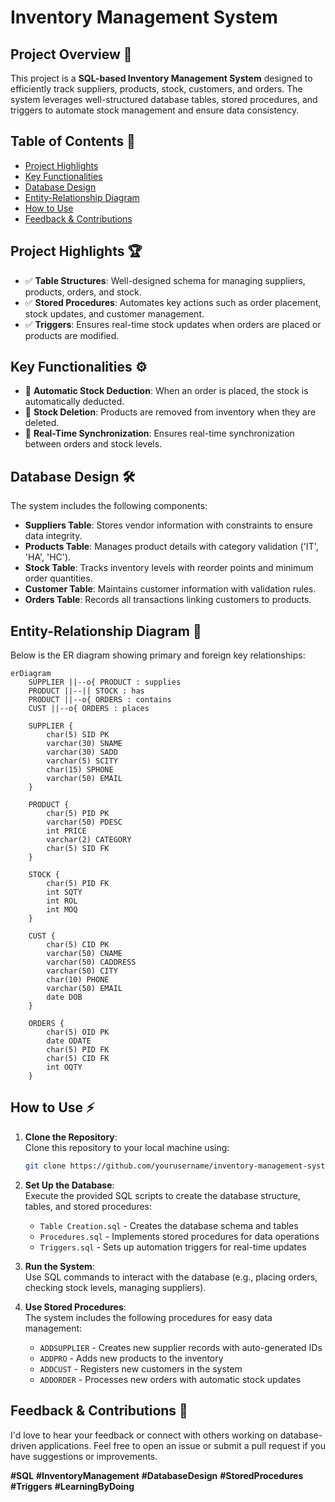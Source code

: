 # Inventory Management System 

## Project Overview 🚀
This project is a **SQL-based Inventory Management System** designed to efficiently track suppliers, products, stock, customers, and orders. The system leverages well-structured database tables, stored procedures, and triggers to automate stock management and ensure data consistency.

## Table of Contents 📑
- [Project Highlights](#project-highlights)
- [Key Functionalities](#key-functionalities)
- [Database Design](#database-design)
- [Entity-Relationship Diagram](#entity-relationship-diagram)
- [How to Use](#how-to-use)
- [Feedback & Contributions](#feedback--contributions)

## Project Highlights 🏆
- ✅ **Table Structures**: Well-designed schema for managing suppliers, products, orders, and stock.
- ✅ **Stored Procedures**: Automates key actions such as order placement, stock updates, and customer management.
- ✅ **Triggers**: Ensures real-time stock updates when orders are placed or products are modified.

## Key Functionalities ⚙️
- 🔸 **Automatic Stock Deduction**: When an order is placed, the stock is automatically deducted.
- 🔸 **Stock Deletion**: Products are removed from inventory when they are deleted.
- 🔸 **Real-Time Synchronization**: Ensures real-time synchronization between orders and stock levels.

## Database Design 🛠️
The system includes the following components:
- **Suppliers Table**: Stores vendor information with constraints to ensure data integrity.
- **Products Table**: Manages product details with category validation ('IT', 'HA', 'HC').
- **Stock Table**: Tracks inventory levels with reorder points and minimum order quantities.
- **Customer Table**: Maintains customer information with validation rules.
- **Orders Table**: Records all transactions linking customers to products.

## Entity-Relationship Diagram 📌
Below is the ER diagram showing primary and foreign key relationships:

```mermaid
erDiagram
    SUPPLIER ||--o{ PRODUCT : supplies
    PRODUCT ||--|| STOCK : has
    PRODUCT ||--o{ ORDERS : contains
    CUST ||--o{ ORDERS : places

    SUPPLIER {
        char(5) SID PK
        varchar(30) SNAME
        varchar(30) SADD
        varchar(5) SCITY
        char(15) SPHONE
        varchar(50) EMAIL
    }

    PRODUCT {
        char(5) PID PK
        varchar(50) PDESC
        int PRICE
        varchar(2) CATEGORY
        char(5) SID FK
    }

    STOCK {
        char(5) PID FK
        int SQTY
        int ROL
        int MOQ
    }

    CUST {
        char(5) CID PK
        varchar(50) CNAME
        varchar(50) CADDRESS
        varchar(50) CITY
        char(10) PHONE
        varchar(50) EMAIL
        date DOB
    }

    ORDERS {
        char(5) OID PK
        date ODATE
        char(5) PID FK
        char(5) CID FK
        int OQTY
    }
```

## How to Use ⚡
1. **Clone the Repository**:  
   Clone this repository to your local machine using:
   ```bash
   git clone https://github.com/yourusername/inventory-management-system.git
   ```

2. **Set Up the Database**:  
   Execute the provided SQL scripts to create the database structure, tables, and stored procedures:
   - `Table Creation.sql` - Creates the database schema and tables
   - `Procedures.sql` - Implements stored procedures for data operations
   - `Triggers.sql` - Sets up automation triggers for real-time updates

3. **Run the System**:  
   Use SQL commands to interact with the database (e.g., placing orders, checking stock levels, managing suppliers).

4. **Use Stored Procedures**:  
   The system includes the following procedures for easy data management:
   - `ADDSUPPLIER` - Creates new supplier records with auto-generated IDs
   - `ADDPRO` - Adds new products to the inventory
   - `ADDCUST` - Registers new customers in the system
   - `ADDORDER` - Processes new orders with automatic stock updates

## Feedback & Contributions 💬
I'd love to hear your feedback or connect with others working on database-driven applications. Feel free to open an issue or submit a pull request if you have suggestions or improvements.

**#SQL** **#InventoryManagement** **#DatabaseDesign** **#StoredProcedures** **#Triggers** **#LearningByDoing**